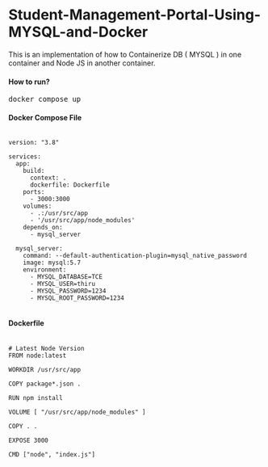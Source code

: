 # Student-Management-Portal-Using-MYSQL-and-Docker

This is an implementation of how to Containerize DB ( MYSQL ) in one container and Node JS in another container.

<h4>How to run?</h4>

<pre>docker compose up</pre>

<h4>Docker Compose File</h4>

<pre>
  <code> 
version: "3.8"

services: 
  app:
    build: 
      context: .
      dockerfile: Dockerfile
    ports: 
      - 3000:3000
    volumes: 
      - .:/usr/src/app
      - '/usr/src/app/node_modules'
    depends_on: 
      - mysql_server
  
  mysql_server:
    command: --default-authentication-plugin=mysql_native_password
    image: mysql:5.7
    environment: 
      - MYSQL_DATABASE=TCE
      - MYSQL_USER=thiru
      - MYSQL_PASSWORD=1234
      - MYSQL_ROOT_PASSWORD=1234
  </code>
</pre>

<h4>Dockerfile</h4>

<pre>
  <code>
# Latest Node Version
FROM node:latest
    
WORKDIR /usr/src/app

COPY package*.json .

RUN npm install

VOLUME [ "/usr/src/app/node_modules" ]

COPY . .

EXPOSE 3000

CMD ["node", "index.js"]
  </code>
</pre>

